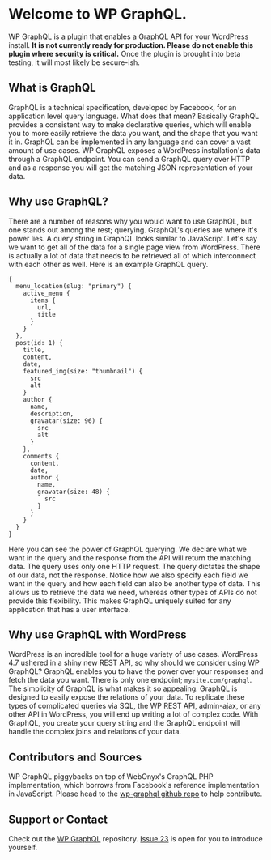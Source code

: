 # Welcome to WP GraphQL.
WP GraphQL is a plugin that enables a GraphQL API for your WordPress install. **It is not currently ready for production. Please do not enable this plugin where security is critical.** Once the plugin is brought into beta testing, it will most likely be secure-ish.

## What is GraphQL
GraphQL is a technical specification, developed by Facebook, for an application level query language. What does that mean? Basically GraphQL provides a consistent way to make declarative queries, which will enable you to more easily retrieve the data you want, and the shape that you want it in. GraphQL can be implemented in any language and can cover a vast amount of use cases. WP GraphQL exposes a WordPress installation's data through a GraphQL endpoint. You can send a GraphQL query over HTTP and as a response you will get the matching JSON representation of your data.

## Why use GraphQL?
There are a number of reasons why you would want to use GraphQL, but one stands out among the rest; querying. GraphQL's queries are where it's power lies. A query string in GraphQL looks similar to JavaScript. Let's say we want to get all of the data for a single page view from WordPress. There is actually a lot of data that needs to be retrieved all of which interconnect with each other as well. Here is an example GraphQL query.

```
{
  menu_location(slug: "primary") {
    active_menu {
      items {
        url,
        title
      }
    }
  },
  post(id: 1) {
    title,
    content,
    date,
    featured_img(size: "thumbnail") {
      src
      alt
    }
    author {
      name,
      description,
      gravatar(size: 96) {
        src
        alt
      }
    },
    comments {
      content,
      date,
      author {
        name,
        gravatar(size: 48) {
          src
        }
      }
    }
  }
}
```

Here you can see the power of GraphQL querying. We declare what we want in the query and the response from the API will return the matching data. The query uses only one HTTP request. The query dictates the shape of our data, not the response. Notice how we also specify each field we want in the query and how each field can also be another type of data. This allows us to retrieve the data we need, whereas other types of APIs do not provide this flexibility. This makes GraphQL uniquely suited for any application that has a user interface.

## Why use GraphQL with WordPress
WordPress is an incredible tool for a huge variety of use cases. WordPress 4.7 ushered in a shiny new REST API, so why should we consider using WP GraphQL? GraphQL enables you to have the power over your responses and fetch the data you want. There is only one endpoint; `mysite.com/graphql`. The simplicity of GraphQL is what makes it so appealing. GraphQL is designed to easily expose the relations of your data. To replicate these types of complicated queries via SQL, the WP REST API, admin-ajax, or any other API in WordPress, you will end up writing a lot of complex code. With GraphQL, you create your query string and the GraphQL endpoint will handle the complex joins and relations of your data.

## Contributors and Sources
WP GraphQL piggybacks on top of WebOnyx's GraphQL PHP implementation, which borrows from Facebook's reference implementation in JavaScript. Please head to the [wp-graphql github repo](https://github.com/BE-Webdesign/wp-graphql) to help contribute.

## Support or Contact
Check out the [WP GraphQL](https://github.com/BE-Webdesign/wp-graphql/issues) repository. [Issue 23](https://github.com/BE-Webdesign/wp-graphql/issues/23) is open for you to introduce yourself.
